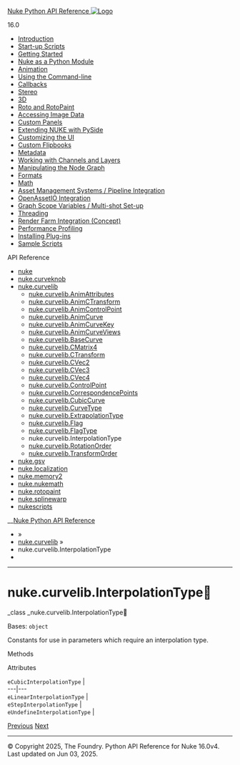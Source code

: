 [ Nuke Python API Reference ![Logo](../_static/NukeApp128.png) ](../index.html)

16.0 

  * [Introduction](../intro.html)
  * [Start-up Scripts](../startup.html)
  * [Getting Started](../basics.html)
  * [Nuke as a Python Module](../nuke_as_python_module.html)
  * [Animation](../animation.html)
  * [Using the Command-line](../command_line.html)
  * [Callbacks](../callbacks.html)
  * [Stereo](../stereo.html)
  * [3D](../3D.html)
  * [Roto and RotoPaint](../rotopaint.html)
  * [Accessing Image Data](../image_data.html)
  * [Custom Panels](../custom_panels.html)
  * [Extending NUKE with PySide](../custom_panels.html#extending-nuke-with-pyside)
  * [Customizing the UI](../custom_ui.html)
  * [Custom Flipbooks](../flipbook.html)
  * [Metadata](../metadata.html)
  * [Working with Channels and Layers](../channels.html)
  * [Manipulating the Node Graph](../dag.html)
  * [Formats](../formats.html)
  * [Math](../math.html)
  * [Asset Management Systems / Pipeline Integration](../asset.html)
  * [OpenAssetIO Integration](../openassetio.html)
  * [Graph Scope Variables / Multi-shot Set-up](../gsv.html)
  * [Threading](../threading.html)
  * [Render Farm Integration (Concept)](../render_farm.html)
  * [Performance Profiling](../performance.html)
  * [Installing Plug-ins](../installing_plugins.html)
  * [Sample Scripts](../samples.html)



API Reference

  * [nuke](nuke.html)
  * [nuke.curveknob](nuke.curveknob.html)
  * [nuke.curvelib](nuke.curvelib.html)
    * [nuke.curvelib.AnimAttributes](nuke.curvelib.AnimAttributes.html)
    * [nuke.curvelib.AnimCTransform](nuke.curvelib.AnimCTransform.html)
    * [nuke.curvelib.AnimControlPoint](nuke.curvelib.AnimControlPoint.html)
    * [nuke.curvelib.AnimCurve](nuke.curvelib.AnimCurve.html)
    * [nuke.curvelib.AnimCurveKey](nuke.curvelib.AnimCurveKey.html)
    * [nuke.curvelib.AnimCurveViews](nuke.curvelib.AnimCurveViews.html)
    * [nuke.curvelib.BaseCurve](nuke.curvelib.BaseCurve.html)
    * [nuke.curvelib.CMatrix4](nuke.curvelib.CMatrix4.html)
    * [nuke.curvelib.CTransform](nuke.curvelib.CTransform.html)
    * [nuke.curvelib.CVec2](nuke.curvelib.CVec2.html)
    * [nuke.curvelib.CVec3](nuke.curvelib.CVec3.html)
    * [nuke.curvelib.CVec4](nuke.curvelib.CVec4.html)
    * [nuke.curvelib.ControlPoint](nuke.curvelib.ControlPoint.html)
    * [nuke.curvelib.CorrespondencePoints](nuke.curvelib.CorrespondencePoints.html)
    * [nuke.curvelib.CubicCurve](nuke.curvelib.CubicCurve.html)
    * [nuke.curvelib.CurveType](nuke.curvelib.CurveType.html)
    * [nuke.curvelib.ExtrapolationType](nuke.curvelib.ExtrapolationType.html)
    * [nuke.curvelib.Flag](nuke.curvelib.Flag.html)
    * [nuke.curvelib.FlagType](nuke.curvelib.FlagType.html)
    * nuke.curvelib.InterpolationType
    * [nuke.curvelib.RotationOrder](nuke.curvelib.RotationOrder.html)
    * [nuke.curvelib.TransformOrder](nuke.curvelib.TransformOrder.html)
  * [nuke.gsv](nuke.gsv.html)
  * [nuke.localization](nuke.localization.html)
  * [nuke.memory2](nuke.memory2.html)
  * [nuke.nukemath](nuke.nukemath.html)
  * [nuke.rotopaint](nuke.rotopaint.html)
  * [nuke.splinewarp](nuke.splinewarp.html)
  * [nukescripts](nukescripts.html)



__[Nuke Python API Reference](../index.html)

  * [](../index.html) »
  * [nuke.curvelib](nuke.curvelib.html) »
  * nuke.curvelib.InterpolationType
  * 


* * *

# nuke.curvelib.InterpolationType

_class _nuke.curvelib.InterpolationType
    

Bases: `object`

Constants for use in parameters which require an interpolation type.

Methods

Attributes

`eCubicInterpolationType` |   
---|---  
`eLinearInterpolationType` |   
`eStepInterpolationType` |   
`eUndefineInterpolationType` |   
  
[ Previous](nuke.curvelib.FlagType.html "nuke.curvelib.FlagType") [Next ](nuke.curvelib.RotationOrder.html "nuke.curvelib.RotationOrder")

* * *

© Copyright 2025, The Foundry. Python API Reference for Nuke 16.0v4. Last updated on Jun 03, 2025. 
